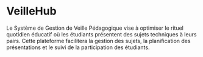 # VeilleHub
Le Système de Gestion de Veille Pédagogique vise à optimiser le rituel quotidien éducatif où les étudiants présentent des sujets techniques à leurs pairs. Cette plateforme facilitera la gestion des sujets, la planification des présentations et le suivi de la participation des étudiants.
